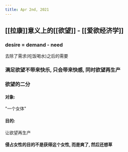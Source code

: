 ```yaml
---
title: Apr 2nd, 2021
---
```


## [[拉康]]意义上的[[欲望]] - [[爱欲经济学]]
### desire = demand - need
去除了需求(吃饭喝水)之后的需要
### 满足欲望不带来快乐, 只会带来快感, 同时欲望再生产
### 欲望的二分
#### 对象:
"一个女体"
#### 目的:
让欲望再生产
#### 侵占女性的目的不是获得这个女性, 而是爽了, 然后还想草
